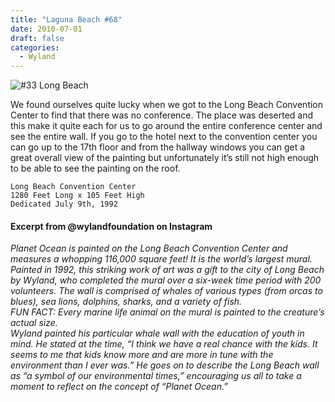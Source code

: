 ```yaml
---
title: "Laguna Beach #68"
date: 2010-07-01
draft: false
categories:
  - Wyland
---
```

![#33 Long Beach](../images/33-longbeach.jpg)

We found ourselves quite lucky when we got to the Long Beach Convention Center to find that there was no conference. The place was deserted and this make it quite each for us to go around the entire conference center and see the entire wall. If you go to the hotel next to the convention center you can go up to the 17th floor and from the hallway windows you can get a great overall view of the painting but unfortunately it’s still not high enough to be able to see the painting on the roof.

```
Long Beach Convention Center
1280 Feet Long x 105 Feet High
Dedicated July 9th, 1992
```

#### Excerpt from @wylandfoundation on Instagram

*Planet Ocean is painted on the Long Beach Convention Center and measures a whopping 116,000 square feet! It is the world’s largest mural. Painted in 1992, this striking work of art was a gift to the city of Long Beach by Wyland, who completed the mural over a six-week time period with 200 volunteers. The wall is comprised of whales of various types (from orcas to blues), sea lions, dolphins, sharks, and a variety of fish.  
FUN FACT: Every marine life animal on the mural is painted to the creature’s actual size.  
Wyland painted his particular whale wall with the education of youth in mind. He stated at the time, “I think we have a real chance with the kids. It seems to me that kids know more and are more in tune with the environment than I ever was.” He goes on to describe the Long Beach wall as “a symbol of our environmental times,” encouraging us all to take a moment to reflect on the concept of “Planet Ocean.”*